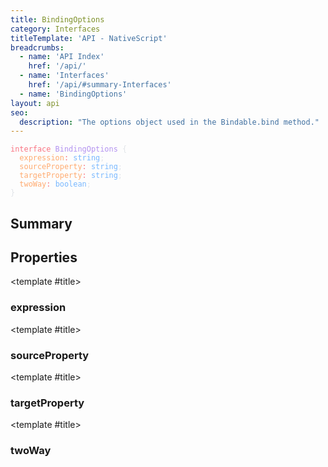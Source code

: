 ```yaml
---
title: BindingOptions
category: Interfaces
titleTemplate: 'API - NativeScript'
breadcrumbs:
  - name: 'API Index'
    href: '/api/'
  - name: 'Interfaces'
    href: '/api/#summary-Interfaces'
  - name: 'BindingOptions'
layout: api
seo:
  description: "The options object used in the Bindable.bind method."
---
```


<!-- This page is auto generated, do not edit manually. -->
<!-- Run "yarn generate:api-docs" to regenerate -->

<script setup lang="ts">
  import { provide } from "vue";
  import API_DATA from "./BindingOptions.data.json";
  
  provide('API_DATA', API_DATA);
</script>

<APIRefHierarchy v-once />

<pre class="not-prose [&_a]:text-blue-400 [&_a]:no-underline"><code><span class="line"><span style="color: #F97583">interface</span><span style="color: #E1E4E8"> </span><span style="color: #B392F0">BindingOptions</span><span style="color: #E1E4E8"> {</span></span>
<span class="line"><span style="color: #E1E4E8">  </span><span style="color: #FFAB70">expression</span><span style="color: #F97583">:</span><span style="color: #E1E4E8"> </span><span style="color: #79B8FF">string</span><span style="color: #E1E4E8">;</span></span>
<span class="line"><span style="color: #E1E4E8">  </span><span style="color: #FFAB70">sourceProperty</span><span style="color: #F97583">:</span><span style="color: #E1E4E8"> </span><span style="color: #79B8FF">string</span><span style="color: #E1E4E8">;</span></span>
<span class="line"><span style="color: #E1E4E8">  </span><span style="color: #FFAB70">targetProperty</span><span style="color: #F97583">:</span><span style="color: #E1E4E8"> </span><span style="color: #79B8FF">string</span><span style="color: #E1E4E8">;</span></span>
<span class="line"><span style="color: #E1E4E8">  </span><span style="color: #FFAB70">twoWay</span><span style="color: #F97583">:</span><span style="color: #E1E4E8"> </span><span style="color: #79B8FF">boolean</span><span style="color: #E1E4E8">;</span></span>
<span class="line"><span style="color: #E1E4E8">}</span></span></code></pre>

<APIRefComment commentBase64="eyJibG9ja1RhZ3MiOltdLCJtb2RpZmllclRhZ3MiOnt9LCJzdW1tYXJ5IjpbeyJraW5kIjoidGV4dCIsInRleHQiOiJUaGUgb3B0aW9ucyBvYmplY3QgdXNlZCBpbiB0aGUgQmluZGFibGUuYmluZCBtZXRob2QuIn1dfQ==" v-once />

## <Heading ignore>Summary</Heading>

<APIRefSummary v-once />

## Properties

<div class="isOptional">

<APIRef for="9065" v-once>

<template #title>

### expression

</template>

</APIRef>

</div>

<div class="">

<APIRef for="9062" v-once>

<template #title>

### sourceProperty

</template>

</APIRef>

</div>

<div class="">

<APIRef for="9063" v-once>

<template #title>

### targetProperty

</template>

</APIRef>

</div>

<div class="isOptional">

<APIRef for="9064" v-once>

<template #title>

### twoWay

</template>

</APIRef>

</div>
